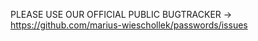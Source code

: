 PLEASE USE OUR OFFICIAL PUBLIC BUGTRACKER
 -> https://github.com/marius-wieschollek/passwords/issues